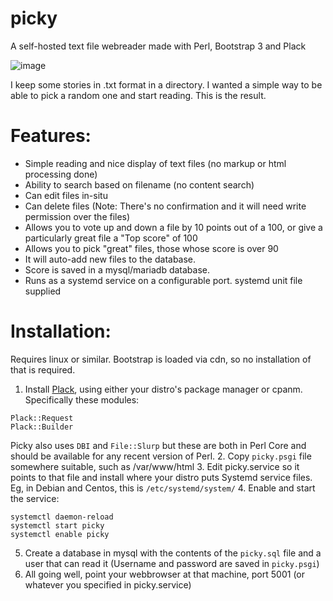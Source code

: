 # picky
A self-hosted text file webreader made with Perl, Bootstrap 3 and Plack

![image](https://user-images.githubusercontent.com/4052275/122682057-4500c780-d1ef-11eb-9cd0-79d5ddeb1091.png)

I keep some stories in .txt format in a directory. I wanted a simple way to be able to pick a random one and start reading. This is the result.

# Features:
- Simple reading and nice display of text files (no markup or html processing done)
- Ability to search based on filename (no content search)
- Can edit files in-situ
- Can delete files (Note: There's no confirmation and it will need write permission over the files)
- Allows you to vote up and down a file by 10 points out of a 100, or give a particularly great file a "Top score" of 100
- Allows you to pick "great" files, those whose score is over 90
- It will auto-add new files to the database.
- Score is saved in a mysql/mariadb database.
- Runs as a systemd service on a configurable port. systemd unit file supplied
 
# Installation:
Requires linux or similar. Bootstrap is loaded via cdn, so no installation of that is required.
1. Install [Plack](https://metacpan.org/pod/Plack), using either your distro's package manager or cpanm. Specifically these modules:
```
Plack::Request
Plack::Builder
```
Picky also uses `DBI` and `File::Slurp` but these are both in Perl Core and should be available for any recent version of Perl.
2. Copy `picky.psgi` file somewhere suitable, such as /var/www/html
3. Edit picky.service so it points to that file and install where your distro puts Systemd service files. 
Eg, in Debian and Centos, this is `/etc/systemd/system/`
4. Enable and start the service: 
```
systemctl daemon-reload
systemctl start picky
systemctl enable picky
```
5. Create a database in mysql with the contents of the `picky.sql` file and a user that can read it (Username and password are saved in `picky.psgi`)
6. All going well, point your webbrowser at that machine, port 5001 (or whatever you specified in picky.service)

